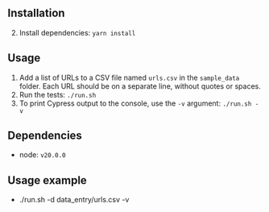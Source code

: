## Installation

2. Install dependencies: `yarn install`

## Usage

1. Add a list of URLs to a CSV file named `urls.csv` in the `sample_data` folder. Each URL should be on a separate line, without quotes or spaces.
2. Run the tests: `./run.sh`
3. To print Cypress output to the console, use the `-v` argument: `./run.sh -v`

## Dependencies

- node: `v20.0.0`

## Usage example
- ./run.sh -d data_entry/urls.csv -v  